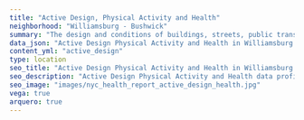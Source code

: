 ```yaml
---
title: "Active Design, Physical Activity and Health"
neighborhood: "Williamsburg - Bushwick"
summary: "The design and conditions of buildings, streets, public transportation and parks influence physical activity, use of active transportation and other healthy behavior. A neighborhood's features can also impact the safety of its residents."
data_json: "Active Design Physical Activity and Health in Williamsburg - Bushwick"
content_yml: "active_design"
type: location
seo_title: "Active Design Physical Activity and Health in Williamsburg - Bushwick"
seo_description: "Active Design Physical Activity and Health data profile for the Williamsburg - Bushwick neighborhood of NYC."
seo_image: "images/nyc_health_report_active_design_health.jpg"
vega: true
arquero: true
---
```

